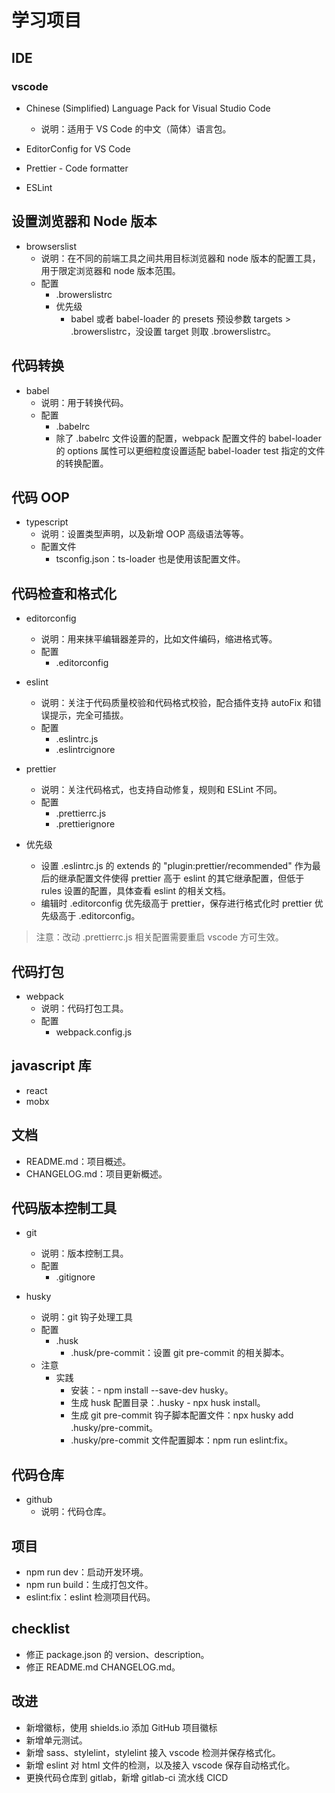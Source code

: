 # 学习项目

## IDE

### vscode

- Chinese (Simplified) Language Pack for Visual Studio Code
  - 说明：适用于 VS Code 的中文（简体）语言包。

- EditorConfig for VS Code
- Prettier - Code formatter
- ESLint

## 设置浏览器和 Node 版本

- browserslist
  - 说明：在不同的前端工具之间共用目标浏览器和 node 版本的配置工具，用于限定浏览器和 node 版本范围。
  - 配置
    - .browerslistrc
    - 优先级
      - babel 或者 babel-loader 的 presets 预设参数 targets > .browerslistrc，没设置 target 则取 .browerslistrc。

## 代码转换

- babel
  - 说明：用于转换代码。
  - 配置
    - .babelrc
    - 除了 .babelrc 文件设置的配置，webpack 配置文件的 babel-loader 的 options 属性可以更细粒度设置适配 babel-loader test 指定的文件的转换配置。

## 代码 OOP

- typescript
  - 说明：设置类型声明，以及新增 OOP 高级语法等等。
  - 配置文件
    - tsconfig.json：ts-loader 也是使用该配置文件。


## 代码检查和格式化

- editorconfig
  - 说明：用来抹平编辑器差异的，比如文件编码，缩进格式等。
  - 配置
    - .editorconfig

- eslint
  - 说明：关注于代码质量校验和代码格式校验，配合插件支持 autoFix 和错误提示，完全可插拔。
  - 配置
    - .eslintrc.js
    - .eslintrcignore

- prettier
  - 说明：关注代码格式，也支持自动修复，规则和 ESLint 不同。
  - 配置
    - .prettierrc.js
    - .prettierignore

- 优先级
  - 设置 .eslintrc.js 的 extends 的 "plugin:prettier/recommended" 作为最后的继承配置文件使得 prettier 高于 eslint 的其它继承配置，但低于 rules 设置的配置，具体查看 eslint 的相关文档。
  - 编辑时 .editorconfig 优先级高于 prettier，保存进行格式化时 prettier 优先级高于 .editorconfig。

> 注意：改动 .prettierrc.js 相关配置需要重启 vscode 方可生效。

## 代码打包

- webpack
  - 说明：代码打包工具。
  - 配置
    - webpack.config.js

## javascript 库

- react
- mobx

## 文档

- README.md：项目概述。
- CHANGELOG.md：项目更新概述。

## 代码版本控制工具

- git
  - 说明：版本控制工具。
  - 配置
    - .gitignore

- husky
  - 说明：git 钩子处理工具
  - 配置
    - .husk
      - .husk/pre-commit：设置 git pre-commit 的相关脚本。
  - 注意
    - 实践
      - 安装：- npm install --save-dev husky。
      - 生成 husk 配置目录：.husky -  npx husk install。
      - 生成 git pre-commit 钩子脚本配置文件：npx husky add .husky/pre-commit。
      - .husky/pre-commit 文件配置脚本：npm run eslint:fix。

## 代码仓库

- github
  - 说明：代码仓库。

## 项目

- npm run dev：启动开发环境。
- npm run build：生成打包文件。
- eslint:fix：eslint 检测项目代码。

## checklist

- 修正 package.json 的 version、description。
- 修正 README.md CHANGELOG.md。

## 改进

- 新增徽标，使用 shields.io 添加 GitHub 项目徽标
- 新增单元测试。
- 新增 sass、stylelint，stylelint 接入 vscode 检测并保存格式化。
- 新增 eslint 对 html 文件的检测，以及接入 vscode 保存自动格式化。
- 更换代码仓库到 gitlab，新增 gitlab-ci 流水线 CICD
